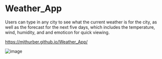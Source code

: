 # Weather_App

Users can type in any city to see what the current weather is for the city, as well as the forecast for the next five days, which includes the temperature, wind, humidity, and and emoticon for quick viewing. 

https://mjthurber.github.io/Weather_App/

![image](https://github.com/mjthurber/Weather_App/assets/141422572/5f607c6d-3680-43b4-b498-5e89a3d552b0)





